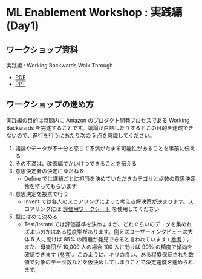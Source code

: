 # ML Enablement Workshop : 実践編 (Day1)

## ワークショップ資料

実践編 : Working Backwards Walk Through
* [PDF](../presentations/ml-enablement-v2-01-practice.pdf)
* [PPT](../presentations/ml-enablement-v2-01-practice.pptx)

## ワークショップの進め方

実践編の目的は時間内に Amazon のプロダクト開発プロセスである Working Backwards を完遂することです。議論が白熱したりするとこの目的を達成できないので、進行を行うにあたり次の 5 点を意識してください。

1. 議論やデータが不十分と感じて不満がたまる可能性があることを事前に伝える
2. その不満は、改善編でかいけつできることを伝える
3. 意思決定者の決定にゆだねる
   * Define では課題ごとに担当を決めていただきカテゴリと点数の意思決定権を持ってもらいます
4. 意思決定を投票で行う
   * Invent では各人のスコアリングによって考える解決策が決まります。スコアリングには [評価用ワークシート](https://docs.google.com/spreadsheets/d/1MP9cSSDeQevrHNgeXmdA90DiiiwhUIL83eFQzX9PQ0k/edit?gid=149988163#gid=149988163) を使用してください
5. 型にはめて決める
   * Test/Iterate では評価基準を決めますが、どれぐらいのデータを集めればよいのかはある程度型があります。例えばユーザーインタビューは大体 5 人に聞けば 85% の問題が発見できると言われています ( [参考](https://note.com/mikiok/n/n0784034f4004) ) 。また、母集団が 10,000 人の場合 100 人に効けば 90% の精度で傾向を確認できます ([参考](https://jp.surveymonkey.com/curiosity/how-many-people-do-i-need-to-take-my-survey/))。このように、キリの良い、ある程度保証された数値で対象のデータ数などを仮決めしてしまうことで決定速度を速められます。
